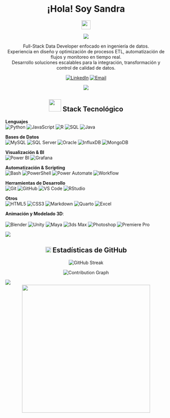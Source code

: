 <div align="center">

# ¡Hola! Soy Sandra
<img src="https://media.giphy.com/media/hvRJCLFzcasrR4ia7z/giphy.gif" width="28">

<p align="center">
  <a href="https://github.com/scaeiroo"><img src="https://readme-typing-svg.herokuapp.com/?lines=Full-Stack+Data+Developer;Ingenier%C3%ADa+de+Datos;ETL+%26+Automatizaci%C3%B3n;Siempre+aprendiendo&font=Fira%20Code&center=true&width=440&height=45&color=5BCDEC&vCenter=true&size=22&pause=1000"></a>
</p>

<p align="center">
Full-Stack Data Developer enfocado en ingeniería de datos.<br/>
Experiencia en diseño y optimización de procesos ETL, automatización de flujos y monitoreo en tiempo real.<br/>
Desarrollo soluciones escalables para la integración, transformación y control de calidad de datos.
</p>

[![LinkedIn](https://img.shields.io/badge/LinkedIn-Conectar-0077B5?style=for-the-badge&logo=linkedin&logoColor=white)](https://www.linkedin.com/in/sandra-caeiro-pires-3547b3293/)
[![Email](https://img.shields.io/badge/Email-Contacto-D14836?style=for-the-badge&logo=gmail&logoColor=white)](mailto:sandracapi03@gmail.com)

<img src="https://user-images.githubusercontent.com/73097560/115834477-dbab4500-a447-11eb-908a-139a6edaec5c.gif">

</div>

<div align="center">

## <img src="https://media.giphy.com/media/WUlplcMpOCEmTGBtBW/giphy.gif" width="38">  Stack Tecnológico

</div>

**Lenguajes**  
![Python](https://img.shields.io/badge/Python-3776AB?style=for-the-badge&logo=python&logoColor=white)
![JavaScript](https://img.shields.io/badge/JavaScript-F7DF1E?style=for-the-badge&logo=javascript&logoColor=black)
![R](https://img.shields.io/badge/R-276DC3?style=for-the-badge&logo=r&logoColor=white)
![SQL](https://img.shields.io/badge/SQL-4479A1?style=for-the-badge&logo=postgresql&logoColor=white)
![Java](https://img.shields.io/badge/Java-ED8B00?style=for-the-badge&logo=openjdk&logoColor=white)

**Bases de Datos**  
![MySQL](https://img.shields.io/badge/MySQL-4479A1?style=for-the-badge&logo=mysql&logoColor=white)
![SQL Server](https://img.shields.io/badge/SQL_Server-CC2927?style=for-the-badge&logo=microsoft-sql-server&logoColor=white)
![Oracle](https://img.shields.io/badge/Oracle-F80000?style=for-the-badge&logo=oracle&logoColor=white)
![InfluxDB](https://img.shields.io/badge/InfluxDB-22ADF6?style=for-the-badge&logo=influxdb&logoColor=white)
![MongoDB](https://img.shields.io/badge/MongoDB-47A248?style=for-the-badge&logo=mongodb&logoColor=white)

**Visualización & BI**  
![Power BI](https://img.shields.io/badge/Power_BI-F2C811?style=for-the-badge&logo=power-bi&logoColor=black)
![Grafana](https://img.shields.io/badge/Grafana-F46800?style=for-the-badge&logo=grafana&logoColor=white)

**Automatización & Scripting**  
![Bash](https://img.shields.io/badge/Bash-4EAA25?style=for-the-badge&logo=gnu-bash&logoColor=white)
![PowerShell](https://img.shields.io/badge/PowerShell-5391FE?style=for-the-badge&logo=powershell&logoColor=white)
![Power Automate](https://img.shields.io/badge/Power_Automate-0066FF?style=for-the-badge&logo=power-automate&logoColor=white)
![Workflow](https://img.shields.io/badge/Workflow-FF6F61?style=for-the-badge&logo=n8n&logoColor=white)    

**Herramientas de Desarrollo**  
![Git](https://img.shields.io/badge/Git-F05032?style=for-the-badge&logo=git&logoColor=white)
![GitHub](https://img.shields.io/badge/GitHub-181717?style=for-the-badge&logo=github&logoColor=white)
![VS Code](https://img.shields.io/badge/VS_Code-007ACC?style=for-the-badge&logo=visual-studio-code&logoColor=white)
![RStudio](https://img.shields.io/badge/RStudio-75AADB?style=for-the-badge&logo=rstudio&logoColor=white)

**Otros**  
![HTML5](https://img.shields.io/badge/HTML5-E34F26?style=for-the-badge&logo=html5&logoColor=white)
![CSS3](https://img.shields.io/badge/CSS3-1572B6?style=for-the-badge&logo=css3&logoColor=white)
![Markdown](https://img.shields.io/badge/Markdown-000000?style=for-the-badge&logo=markdown&logoColor=white)
![Quarto](https://img.shields.io/badge/Quarto-75AADB?style=for-the-badge&logo=quarto&logoColor=white)
![Excel](https://img.shields.io/badge/Excel-217346?style=for-the-badge&logo=microsoft-excel&logoColor=white)

**Animación y Modelado 3D**: <br> <br>
![Blender](https://img.shields.io/badge/Blender-E57934?style=for-the-badge&logo=blender&logoColor=white)
![Unity](https://img.shields.io/badge/Unity-000000?style=for-the-badge&logo=unity&logoColor=white)
![Maya](https://img.shields.io/badge/Maya-00B4E4?style=for-the-badge&logo=autodesk-maya&logoColor=white)
![3ds Max](https://img.shields.io/badge/3ds%20Max-0085CF?style=for-the-badge&logo=autodesk-3ds-max&logoColor=white)
![Photoshop](https://img.shields.io/badge/Photoshop-31A8FF?style=for-the-badge&logo=adobe-photoshop&logoColor=white)
![Premiere Pro](https://img.shields.io/badge/Premiere%20Pro-9999FF?style=for-the-badge&logo=adobe-premiere-pro&logoColor=white)

<img src="https://user-images.githubusercontent.com/73097560/115834477-dbab4500-a447-11eb-908a-139a6edaec5c.gif">

<div align="center">

## <img src="https://media.giphy.com/media/v1.Y2lkPWVjZjA1ZTQ3cG1vZ2JyajQzdWNkbWo3OTBqZzB1eHk3eHY0cjE1Z3gwMzZ2dTB2bCZlcD12MV9zdGlja2Vyc19zZWFyY2gmY3Q9cw/UCQ5LookOT2ufbsGiT/giphy.gif" width="18"> Estadísticas de GitHub 



<p align="center">
  <img src="https://github-readme-streak-stats.herokuapp.com/?user=scaeiroo&theme=tokyonight&hide_border=true" alt="GitHub Streak">
</p>

<p align="center">
  <img src="https://github-readme-activity-graph.vercel.app/graph?username=scaeiroo&theme=tokyo-night&hide_border=true&area=true" alt="Contribution Graph">
</p>

</div>

<img src="https://user-images.githubusercontent.com/73097560/115834477-dbab4500-a447-11eb-908a-139a6edaec5c.gif">

<div align="center">

<img src="https://media.giphy.com/media/v1.Y2lkPTc5MGI3NjExdXJzNzJ6eGZ6NHF4M2ZoeTVzOXZlbW00dndwYXNxNWxmdGYwZTk0YiZlcD12MV9zdGlja2Vyc19zZWFyY2gmY3Q9dHM/hS42TuYYnANLFR9IRQ/giphy.gif" width="400">

</div>
